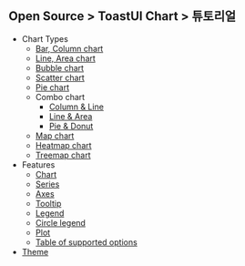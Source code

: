 ## Open Source > ToastUI Chart > 튜토리얼

* Chart Types
    * [Bar, Column chart](https://github.com/nhnent/tui.chart/wiki/chart-types-bar,column)
    * [Line, Area chart](https://github.com/nhnent/tui.chart/wiki/chart-types-line,area)
    * [Bubble chart](https://github.com/nhnent/tui.chart/wiki/chart-types-bubble)
    * [Scatter chart](https://github.com/nhnent/tui.chart/wiki/chart-types-scatter)
    * [Pie chart](https://github.com/nhnent/tui.chart/wiki/chart-types-pie)
    * Combo chart
        * [Column & Line](https://github.com/nhnent/tui.chart/wiki/chart-types-column-line-combo)
        * [Line & Area](https://github.com/nhnent/tui.chart/wiki/chart-types-line-area-combo)
        * [Pie & Donut](https://github.com/nhnent/tui.chart/wiki/chart-types-pie-donut-combo)
    * [Map chart](https://github.com/nhnent/tui.chart/wiki/chart-types-map)
    * [Heatmap chart](https://github.com/nhnent/tui.chart/wiki/chart-types-heatmap)
    * [Treemap chart](https://github.com/nhnent/tui.chart/wiki/chart-types-treemap)
* Features
    * [Chart](https://github.com/nhnent/tui.chart/wiki/features-chart)
    * [Series](https://github.com/nhnent/tui.chart/wiki/features-series)
    * [Axes](https://github.com/nhnent/tui.chart/wiki/features-axes)
    * [Tooltip](https://github.com/nhnent/tui.chart/wiki/features-tooltip)
    * [Legend](https://github.com/nhnent/tui.chart/wiki/features-legend)
    * [Circle legend](https://github.com/nhnent/tui.chart/wiki/features-circle-legend)
    * [Plot](https://github.com/nhnent/tui.chart/wiki/features-plot)
    * [Table of supported options](https://github.com/nhnent/tui.chart/wiki/table-of-supported-options)
* [Theme](https://github.com/nhnent/tui.chart/wiki/theme)
